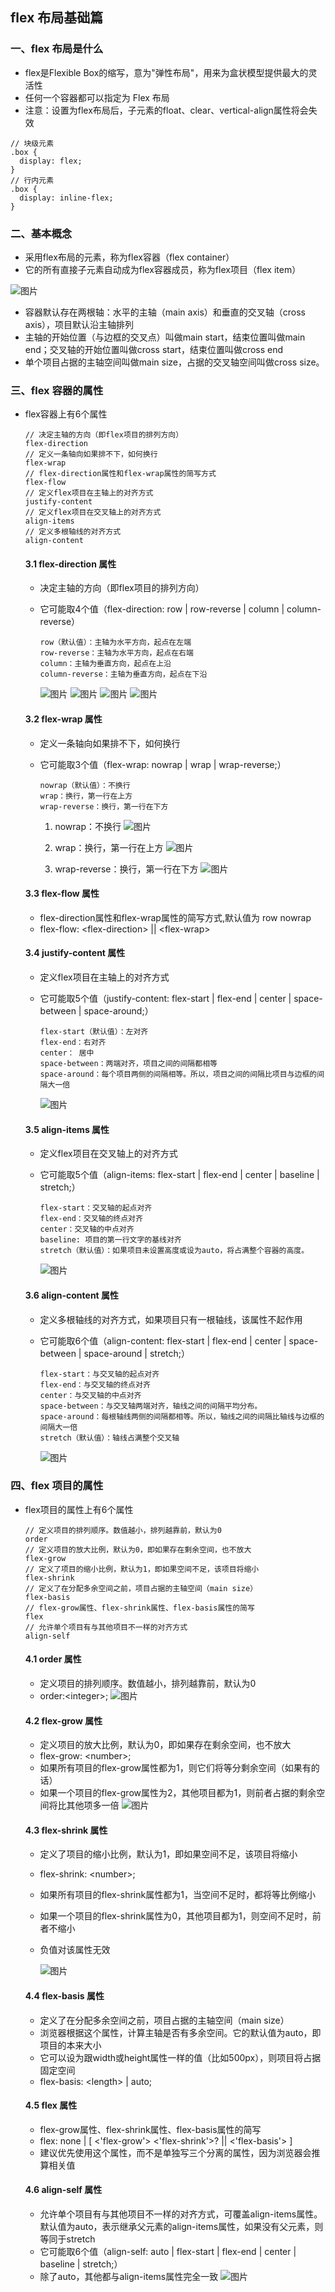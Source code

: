 ## flex 布局基础篇

### 一、flex 布局是什么

* flex是Flexible Box的缩写，意为"弹性布局"，用来为盒状模型提供最大的灵活性
* 任何一个容器都可以指定为 Flex 布局
* 注意：设置为flex布局后，子元素的float、clear、vertical-align属性将会失效

~~~
// 块级元素
.box {
  display: flex;
}
// 行内元素
.box {
  display: inline-flex;
}
~~~


### 二、基本概念

* 采用flex布局的元素，称为flex容器（flex container）
* 它的所有直接子元素自动成为flex容器成员，称为flex项目（flex item）

![图片](../assets/imgs/css/1/1.png)

* 容器默认存在两根轴：水平的主轴（main axis）和垂直的交叉轴（cross axis），项目默认沿主轴排列
* 主轴的开始位置（与边框的交叉点）叫做main start，结束位置叫做main end；交叉轴的开始位置叫做cross start，结束位置叫做cross end
* 单个项目占据的主轴空间叫做main size，占据的交叉轴空间叫做cross size。

### 三、flex 容器的属性

* flex容器上有6个属性
  ~~~
  // 决定主轴的方向（即flex项目的排列方向）
  flex-direction 
  // 定义一条轴向如果排不下，如何换行
  flex-wrap
  // flex-direction属性和flex-wrap属性的简写方式
  flex-flow
  // 定义flex项目在主轴上的对齐方式
  justify-content
  // 定义flex项目在交叉轴上的对齐方式
  align-items
  // 定义多根轴线的对齐方式
  align-content
  ~~~
  
  #### 3.1 flex-direction 属性

  * 决定主轴的方向（即flex项目的排列方向）
  * 它可能取4个值（flex-direction: row | row-reverse | column | column-reverse）

    ~~~
    row（默认值）：主轴为水平方向，起点在左端
    row-reverse：主轴为水平方向，起点在右端
    column：主轴为垂直方向，起点在上沿
    column-reverse：主轴为垂直方向，起点在下沿
    ~~~

    ![图片](../assets/imgs/css/1/2-3.png)
    ![图片](../assets/imgs/css/1/2-4.png)
    ![图片](../assets/imgs/css/1/2-2.png)
    ![图片](../assets/imgs/css/1/2-1.png)
  
  #### 3.2 flex-wrap 属性

  * 定义一条轴向如果排不下，如何换行
  * 它可能取3个值（flex-wrap: nowrap | wrap | wrap-reverse;）

    ~~~
    nowrap（默认值）：不换行
    wrap：换行，第一行在上方
    wrap-reverse：换行，第一行在下方
    ~~~
    1. nowrap：不换行
    ![图片](../assets/imgs/css/1/3.png)

    1. wrap：换行，第一行在上方
    ![图片](../assets/imgs/css/1/4.png)

    1. wrap-reverse：换行，第一行在下方
    ![图片](../assets/imgs/css/1/5.png)

  #### 3.3 flex-flow 属性

  * flex-direction属性和flex-wrap属性的简写方式,默认值为 row nowrap
  * flex-flow: \<flex-direction> || \<flex-wrap>

  #### 3.4 justify-content 属性

  * 定义flex项目在主轴上的对齐方式
  * 它可能取5个值（justify-content: flex-start | flex-end | center | space-between | space-around;）

    ~~~
    flex-start（默认值）：左对齐
    flex-end：右对齐
    center： 居中
    space-between：两端对齐，项目之间的间隔都相等
    space-around：每个项目两侧的间隔相等。所以，项目之间的间隔比项目与边框的间隔大一倍
    ~~~
    ![图片](../assets/imgs/css/1/6.png)

  #### 3.5 align-items 属性

  * 定义flex项目在交叉轴上的对齐方式
  * 它可能取5个值（align-items: flex-start | flex-end | center | baseline | stretch;）

    ~~~
    flex-start：交叉轴的起点对齐
    flex-end：交叉轴的终点对齐
    center：交叉轴的中点对齐
    baseline: 项目的第一行文字的基线对齐
    stretch（默认值）：如果项目未设置高度或设为auto，将占满整个容器的高度。
    ~~~
    ![图片](../assets/imgs/css/1/7.png)

  #### 3.6 align-content 属性

  * 定义多根轴线的对齐方式，如果项目只有一根轴线，该属性不起作用
  * 它可能取6个值（align-content: flex-start | flex-end | center | space-between | space-around | stretch;）

    ~~~
    flex-start：与交叉轴的起点对齐
    flex-end：与交叉轴的终点对齐
    center：与交叉轴的中点对齐
    space-between：与交叉轴两端对齐，轴线之间的间隔平均分布。
    space-around：每根轴线两侧的间隔都相等。所以，轴线之间的间隔比轴线与边框的间隔大一倍
    stretch（默认值）：轴线占满整个交叉轴
    ~~~
    ![图片](../assets/imgs/css/1/8.png)

### 四、flex 项目的属性

* flex项目的属性上有6个属性
  ~~~
  // 定义项目的排列顺序。数值越小，排列越靠前，默认为0
  order
  // 定义项目的放大比例，默认为0，即如果存在剩余空间，也不放大
  flex-grow
  // 定义了项目的缩小比例，默认为1，即如果空间不足，该项目将缩小
  flex-shrink
  // 定义了在分配多余空间之前，项目占据的主轴空间（main size）
  flex-basis
  // flex-grow属性、flex-shrink属性、flex-basis属性的简写
  flex
  // 允许单个项目有与其他项目不一样的对齐方式
  align-self
  ~~~
  
  #### 4.1 order 属性
  * 定义项目的排列顺序。数值越小，排列越靠前，默认为0
  * order:\<integer>;
  ![图片](../assets/imgs/css/1/9.png)

  #### 4.2 flex-grow 属性
  * 定义项目的放大比例，默认为0，即如果存在剩余空间，也不放大
  * flex-grow: \<number>;
  * 如果所有项目的flex-grow属性都为1，则它们将等分剩余空间（如果有的话）
  * 如果一个项目的flex-grow属性为2，其他项目都为1，则前者占据的剩余空间将比其他项多一倍
  ![图片](../assets/imgs/css/1/10.png)

  #### 4.3 flex-shrink 属性
  * 定义了项目的缩小比例，默认为1，即如果空间不足，该项目将缩小
  * flex-shrink: \<number>;
  * 如果所有项目的flex-shrink属性都为1，当空间不足时，都将等比例缩小
  * 如果一个项目的flex-shrink属性为0，其他项目都为1，则空间不足时，前者不缩小
  * 负值对该属性无效
  
    ![图片](../assets/imgs/css/1/11.png)

  #### 4.4 flex-basis 属性
  * 定义了在分配多余空间之前，项目占据的主轴空间（main size）
  * 浏览器根据这个属性，计算主轴是否有多余空间。它的默认值为auto，即项目的本来大小
  * 它可以设为跟width或height属性一样的值（比如500px），则项目将占据固定空间
  * flex-basis: \<length> | auto;

  #### 4.5 flex 属性
  * flex-grow属性、flex-shrink属性、flex-basis属性的简写
  * flex: none | [ <'flex-grow'> <'flex-shrink'>? || <'flex-basis'> ]
  * 建议优先使用这个属性，而不是单独写三个分离的属性，因为浏览器会推算相关值

  #### 4.6 align-self 属性
  * 允许单个项目有与其他项目不一样的对齐方式，可覆盖align-items属性。默认值为auto，表示继承父元素的align-items属性，如果没有父元素，则等同于stretch
  * 它可能取6个值（align-self: auto | flex-start | flex-end | center | baseline | stretch;）
  * 除了auto，其他都与align-items属性完全一致
  ![图片](../assets/imgs/css/1/12.png)